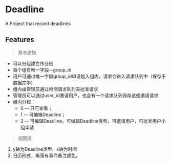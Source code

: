 # Deadline
A Project that record deadlines

## Features

 > 基本逻辑
 - 可以分组建立作业板
 - 每个组有唯一字段--group_id
 - 用户可通过唯一字段group_id申请加入组内，请求会进入请求队列中（保存于数据库中）
 - 组内由管理员通过检测请求队列来批准请求
 - 管理员可以通过user_id邀请用户，也会有一个请求队列保存这些邀请请求
 - 组内分权：
      - 0 -- 只可查看；
      - 1 -- 可编辑Deadline；
      - 2 -- 可编辑Deadline，可编辑Deadline类型，可邀请用户，可批准用户小组申请
      
 > 视图层
 1. y轴为Deadline类型、x轴为时间
 2. 日历形式，角落有事件备注颜色，
